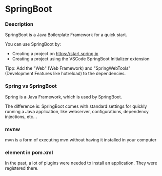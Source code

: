 # SpringBoot

### Description

SpringBoot is a Java Boilerplate Framework for a quick start.

You can use SpringBoot by:

- Creating a project on https://start.spring.io
- Creating a project using the VSCode SpringBoot Initializer extension

Tipp:
Add the "Web" (Web Framework) and "SpringWebTools" (Development Features like hotreload) to the dependencies.

### Spring vs SpringBoot

Spring is a Java Framework, which is used by SpringBoot.

The difference is: SpringBoot comes with standard settings for quickly running a Java application, like webserver, configurations, dependency injections, etc...

### mvnw

mvn is a form of executing mvn without having it installed in your computer

### <build> element in pom.xml

In the past, a lot of plugins were needed to install an application.
They were registered there.
